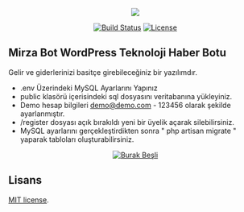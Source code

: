 <p align="center"><img src="https://www.burakbesli.com.tr/wp-content/uploads/2017/11/burak-besli-yeni-logocuk.png"></p>

<p align="center">
<a href="https://travis-ci.org/laravel/framework"><img src="https://travis-ci.org/laravel/framework.svg" alt="Build Status"></a>
<a href="https://packagist.org/packages/laravel/framework"><img src="https://poser.pugx.org/laravel/framework/license.svg" alt="License"></a>
</p>

## Mirza Bot WordPress Teknoloji Haber Botu

Gelir ve giderlerinizi basitçe girebileceğiniz bir yazılımdır.

- .env Üzerindeki MySQL Ayarlarını Yapınız
- public klasörü içerisindeki sql dosyasını veritabanına yükleyiniz.
- Demo hesap bilgileri demo@demo.com - 123456 olarak şekilde ayarlanmıştır.
- /register dosyası açık bırakıldı yeni bir üyelik açarak silebilirsiniz.
- MySQL ayarlarını gerçekleştirdikten sonra " php artisan migrate " yaparak tabloları oluşturabilirsiniz.

<p align="center">
<a href="https://www.burakbesli.com.tr"><img src="https://image.prntscr.com/image/bpQYDmfIQKuxyhB6TH8mWg.png" alt="Burak Beşli"></a>
</p>

## Lisans

[MIT license](http://opensource.org/licenses/MIT).
